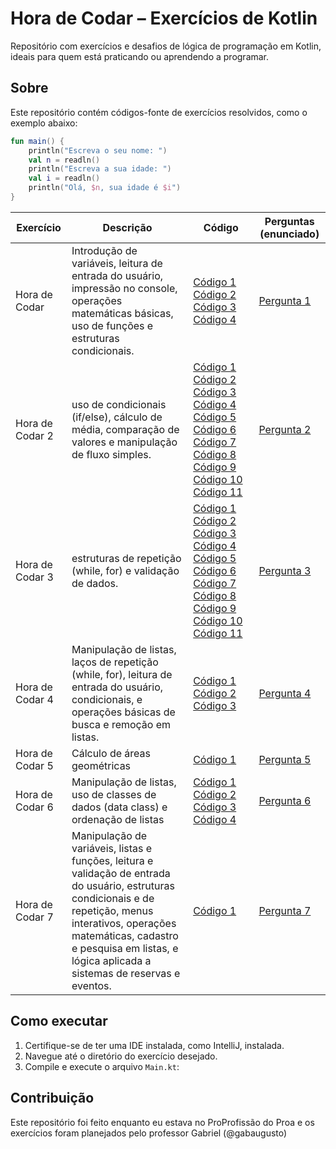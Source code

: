 # Hora de Codar – Exercícios de Kotlin

Repositório com exercícios e desafios de lógica de programação em Kotlin, ideais para quem está praticando ou aprendendo a programar.

## Sobre

Este repositório contém códigos-fonte de exercícios resolvidos, como o exemplo abaixo:

```kotlin
fun main() {
    println("Escreva o seu nome: ")
    val n = readln()
    println("Escreva a sua idade: ")
    val i = readln()
    println("Olá, $n, sua idade é $i")
}
```

| Exercício                | Descrição                                         | Código                                                                                                    | Perguntas (enunciado)         |
|--------------------------|---------------------------------------------------|-----------------------------------------------------------------------------------------------------------|-------------------------------|
| Hora de Codar | Introdução de variáveis, leitura de entrada do usuário, impressão no console, operações matemáticas básicas, uso de funções e estruturas condicionais.               | [Código 1](Hora%20de%20Codar/Hora%20de%20Codar%20-%20codigo%201/Main.kt) [Código 2](Hora%20de%20Codar/Hora%20de%20Codar%20-%20codigo%202/Main.kt) [Código 3](Hora%20de%20Codar/Hora%20de%20Codar%20-%20codigo%203/Main.kt) [Código 4](Hora%20de%20Codar/Hora%20de%20Codar%20-%20codigo%204/Main.kt)                              | [Pergunta 1](/perguntas/perguntas-1.md)               |
| Hora de Codar 2 |  uso de condicionais (if/else), cálculo de média, comparação de valores e manipulação de fluxo simples.     | [Código 1](Hora%20de%20Codar%202/Hora%20de%20codar%202%20-%20A%20vinganca%20do%20coder/Main.kt)  [Código 2](Hora%20de%20Codar%202/Hora%20de%20Codar%202%20-%20codigo%202/Main.kt) [Código 3](Hora%20de%20Codar%202/Hora%20de%20Codar%202%20-%20codigo%203/Main.kt) [Código 4](Hora%20de%20Codar%202/Hora%20de%20codar%202%20-%20codigo%204/Main.kt) [Código 5](Hora%20de%20Codar%202/Hora%20de%20codar%202%20-%20codigo%205/Main.kt) [Código 6](Hora%20de%20Codar%202/Hora%20de%20Codar%202%20-%20codigo%206/Main.kt) [Código 7](Hora%20de%20Codar%202/Hora%20de%20codar%202%20-%20codigo%207/Main.kt) [Código 8](Hora%20de%20Codar%202/Hora%20de%20Codar%202%20-%20codigo%208/Main.kt) [Código 9](Hora%20de%20Codar%202/Hora%20de%20Codar%202%20-%20codigo%209/Main.kt) [Código 10](Hora%20de%20Codar%202/Hora%20de%20Codar%202%20-%20codigo%2010/Main.kt) [Código 11](Hora%20de%20Codar%202/Hora%20de%20Codar%202%20-%20codigo%2011/Main.kt)                            | [Pergunta 2](/perguntas/perguntas-2.md)               |
| Hora de Codar 3 |   estruturas de repetição (while, for) e  validação de dados.  | [Código 1](Hora%20de%20Codar%203/Hora%20de%20Codar%203%20-%20De%20volta%20ao%20codigo/Main.kt)  [Código 2](Hora%20de%20Codar%203/Hora%20de%20Codar%203%20-%20codigo%202/Main.kt) [Código 3](Hora%20de%20Codar%203/Hora%20de%20Codar%203%20-%20codigo%203/Main.kt)  [Código 4](Hora%20de%20Codar%203/Hora%20de%20Codar%203%20-%20codigo%204/Main.kt) [Código 5](Hora%20de%20Codar%203/Hora%20de%20Codar%203%20-%20codigo%205/Main.kt) [Código 6](Hora%20de%20Codar%203/Hora%20de%20Codar%203%20-%20codigo%206/Main.kt) [Código 7](Hora%20de%20Codar%203/Hora%20de%20Codar%203%20-%20codigo%207/Main.kt) [Código 8](Hora%20de%20Codar%203/Hora%20de%20Codar%203%20-%20codigo%208/Main.kt) [Código 9](Hora%20de%20Codar%203/Hora%20de%20Codar%203%20-%20codigo%209/Main.kt) [Código 10](Hora%20de%20Codar%203/Hora%20de%20Codar%203%20-%20codigo%2010/Main.kt) [Código 11](Hora%20de%20Codar%203/Hora%20de%20Codar%203%20-%20codigo%2011/Main.kt)                               | [Pergunta 3](/perguntas/perguntas-3.md)               |
| Hora de Codar 4 |  Manipulação de listas, laços de repetição (while, for), leitura de entrada do usuário, condicionais, e operações básicas de busca e remoção em listas.                 | [Código 1](Hora%20de%20Codar%204/Hora%20de%20Codar%204%20-%20codigo%201/Main.kt)  [Código 2](Hora%20de%20Codar%204/Hora%20de%20Codar%204%20-%20codigo%202/Main.kt) [Código 3](Hora%20de%20Codar%204/Hora%20de%20Codar%204%20-%20codigo%203/Main.kt)                              | [Pergunta 4](/perguntas/perguntas-4.md)               |
| Hora de Codar 5 |  Cálculo de áreas geométricas                   | [Código 1](Hora%20de%20Codar%205/Hora%20de%20Codar%205%20-%20Caixa%20Eletronico/Main.kt)                              | [Pergunta 5](/perguntas/perguntas-5.md)               |
| Hora de Codar 6 | Manipulação de listas, uso de classes de dados (data class) e  ordenação de listas         | [Código 1](Hora%20de%20Codar%206/Hora%20de%20Codar%206%20-%20Agenda/Main.kt)   [Código 2](Hora%20de%20Codar%206/Hora%20de%20Codar%206%20-%20Funcionarios/Main.kt) [Código 3](Hora%20de%20Codar%206/Hora%20de%20Codar%206%20-%20Nome%20e%20Altura/Main.kt) [Código 4](Hora%20de%20Codar%206/Hora%20de%20Codar%206%20-%20Qual%20e%20a%20nota/Main.kt)                         | [Pergunta 6](/perguntas/perguntas-6.md)               |
| Hora de Codar 7 |  Manipulação de variáveis, listas e funções, leitura e validação de entrada do usuário, estruturas condicionais e de repetição, menus interativos, operações matemáticas, cadastro e pesquisa em listas, e lógica aplicada a sistemas de reservas e eventos.                   | [Código 1](Hora%20de%20Codar%207/Hora%20de%20Codar%207%20-%20Um%20final%20em%20terabithia/Main.kt)                              | [Pergunta 7](/perguntas/perguntas-7.md)               |

## Como executar

1. Certifique-se de ter uma IDE instalada, como IntelliJ, instalada.
2. Navegue até o diretório do exercício desejado.
3. Compile e execute o arquivo `Main.kt`:

## Contribuição

Este repositório foi feito enquanto eu estava no ProProfissão do Proa e os exercícios foram planejados pelo professor Gabriel (@gabaugusto)